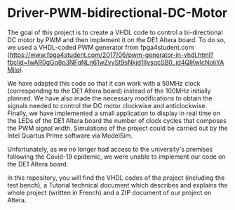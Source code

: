 # Driver-PWM-bidirectional-DC-Motor

The goal of this project is to create a VHDL code to control a bi-directional DC motor by PWM and then implement it on the DE1 Altera board. To do so, we used a VHDL-coded PWM generator from fpga4student.com (https://www.fpga4student.com/2017/06/pwm-generator-in-vhdl.html?fbclid=IwAR0gGq8p3NFqNLn61wZvySt9sNkjd1lIysqcSB0_jd4QlKwlcNoliYAMjlo).

We have adapted this code so that it can work with a 50MHz clock (corresponding to the DE1 Altera board) instead of the 100MHz initially planned.  We have also made the necessary modifications to obtain the signals needed to control the DC motor clockwise and anticlockwise. Finally, we have implemented a small application to display in real time on the LEDs of the DE1 Altera board the number of clock cycles that composes the PWM signal width. Simulations of the project could be carried out by the Intel Quartus Prime software via ModelSim.

Unfortunately, as we no longer had access to the university's premises following the Covid-19 epidemic, we were unable to implement our code on the DE1 Altera board. 


In this repository, you will find the VHDL codes of the project (including the test bench), a Tutorial technical document which describes and explains the whole project (written in French) and a ZIP document of our project on Altera.

